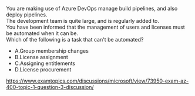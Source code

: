 You are making use of Azure DevOps manage build pipelines, and also deploy pipelines.<br/>The development team is quite large, and is regularly added to.<br/>You have been informed that the management of users and licenses must be automated when it can be.<br/>Which of the following is a task that can't be automated?<br/><ul><li class="multi-choice-item"><span class="multi-choice-letter" data-choice-letter="A">A.</span>Group membership changes</li><li class="multi-choice-item"><span class="multi-choice-letter" data-choice-letter="B">B.</span>License assignment</li><li class="multi-choice-item"><span class="multi-choice-letter" data-choice-letter="C">C.</span>Assigning entitlements</li><li class="multi-choice-item correct-hidden"><span class="multi-choice-letter" data-choice-letter="D">D.</span>License procurement</li></ul><p><a href="https://www.examtopics.com/discussions/microsoft/view/73950-exam-az-400-topic-1-question-3-discussion/">https://www.examtopics.com/discussions/microsoft/view/73950-exam-az-400-topic-1-question-3-discussion/</a></p><script src="https://giscus.app/client.js"                    data-repo="azsamples/az204"                    data-repo-id="R_kgDOMRXzDQ"                    data-category="General"                    data-category-id="DIC_kwDOMRXzDc4Cgi27"                    data-mapping="pathname"                    data-strict="0"                    data-reactions-enabled="0"                    data-emit-metadata="0"                    data-input-position="bottom"                    data-theme="preferred_color_scheme"                    data-lang="en"                    crossorigin="anonymous"                    async>                    </script>